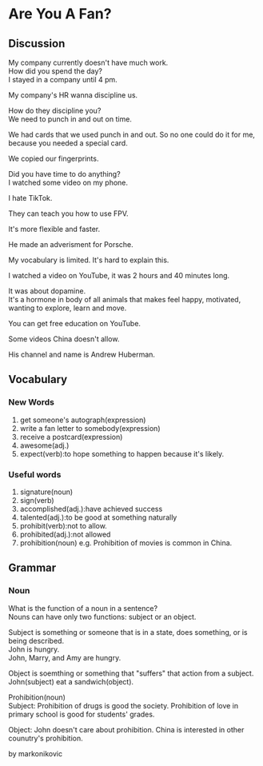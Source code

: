 # Are You A Fan?
## Discussion
My company currently doesn't have much work.  
How did you spend the day?  
I stayed in a company until 4 pm.  

My company's HR wanna discipline us.  

How do they discipline you?  
We need to punch in and out on time.  

We had cards that we used punch in and out. So no one could do it for me, because you needed a special card.  

We copied our fingerprints.  

Did you have time to do anything?  
I watched some video on my phone.  

I hate TikTok.  

They can teach you how to use FPV.  

It's more flexible and faster.  

He made an adverisment for Porsche.  

My vocabulary is limited. It's hard to explain this.  

I watched a video on YouTube, it was 2 hours and 40 minutes long.  

It was about dopamine.  
It's a hormone in body of all animals that makes feel happy, motivated, wanting to explore, learn and move.  

You can get free education on YouTube.  

Some videos China doesn't allow.  

His channel and name is Andrew Huberman.  

## Vocabulary
### New Words
1. get someone's autograph(expression)
1. write a fan letter to somebody(expression)
1. receive a postcard(expression)
1. awesome(adj.)
1. expect(verb):to hope something to happen because it's likely.

### Useful words
1. signature(noun)
1. sign(verb)
1. accomplished(adj.):have achieved success
1. talented(adj.):to be good at something naturally
1. prohibit(verb):not to allow.
1. prohibited(adj.):not allowed
1. prohibition(noun) e.g. Prohibition of movies is common in China.

## Grammar
### Noun
What is the function of a noun in a sentence?  
Nouns can have only two functions: subject or an object.  

Subject is something or someone that is in a state, does something, or is being described.  
John is hungry.  
John, Marry, and Amy are hungry.  

Object is soemthing or something that "suffers" that action from a subject.  
John(subject) eat a sandwich(object).  

Prohibition(noun)  
Subject: Prohibition of drugs is good the society. Prohibition of love in primary school is good for students' grades.  

Object: John doesn't care about prohibition. China is interested in other counutry's prohibition.  

by markonikovic
